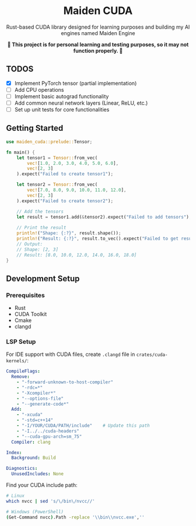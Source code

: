 <div align="center">
    <h1>Maiden CUDA</h1>
    <p>Rust-based CUDA library designed for learning purposes and building my AI engines named Maiden Engine</p>
    <strong>🚧 This project is for personal learning and testing purposes, so it may not function properly. 🚧</strong>
</div>

## TODOS

- [x] Implement PyTorch tensor (partial implementation)
- [ ] Add CPU operations
- [ ] Implement basic autograd functionality
- [ ] Add common neural network layers (Linear, ReLU, etc.)
- [ ] Set up unit tests for core functionalities

## Getting Started

```rust
use maiden_cuda::prelude::Tensor;

fn main() {
    let tensor1 = Tensor::from_vec(
        vec![1.0, 2.0, 3.0, 4.0, 5.0, 6.0],
        vec![2, 3]
    ).expect("Failed to create tensor1");

    let tensor2 = Tensor::from_vec(
        vec![7.0, 8.0, 9.0, 10.0, 11.0, 12.0],
        vec![2, 3]
    ).expect("Failed to create tensor2");

    // Add the tensors
    let result = tensor1.add(&tensor2).expect("Failed to add tensors");
    
    // Print the result
    println!("Shape: {:?}", result.shape());
    println!("Result: {:?}", result.to_vec().expect("Failed to get result data"));
    // Output:
    // Shape: [2, 3]
    // Result: [8.0, 10.0, 12.0, 14.0, 16.0, 18.0]
}
```

## Development Setup

### Prerequisites

- Rust
- CUDA Toolkit
- Cmake
- clangd


### LSP Setup

For IDE support with CUDA files, create `.clangd` file in `crates/cuda-kernels/`:

```yaml
CompileFlags:
  Remove: 
    - "-forward-unknown-to-host-compiler"
    - "-rdc=*"
    - "-Xcompiler*"
    - "--options-file"
    - "--generate-code*"
  Add: 
    - "-xcuda"
    - "-std=c++14"
    - "-I/YOUR/CUDA/PATH/include"    # Update this path
    - "-I../../cuda-headers"
    - "--cuda-gpu-arch=sm_75"
  Compiler: clang

Index:
  Background: Build

Diagnostics:
  UnusedIncludes: None
```

Find your CUDA include path:

```bash
# Linux
which nvcc | sed 's/\/bin\/nvcc//'

# Windows (PowerShell)
(Get-Command nvcc).Path -replace '\\bin\\nvcc.exe',''
```
